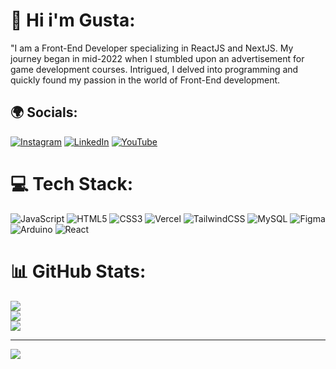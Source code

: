 # 🤘 Hi i'm Gusta:
"I am a Front-End Developer specializing in ReactJS and NextJS. My journey began in mid-2022 when I stumbled upon an advertisement for game development courses. Intrigued, I delved into programming and quickly found my passion in the world of Front-End development.


## 🌍 Socials:
[![Instagram](https://img.shields.io/badge/Instagram-%23E4405F.svg?logo=Instagram&logoColor=white)](https://instagram.com/GustaGabe) [![LinkedIn](https://img.shields.io/badge/LinkedIn-%230077B5.svg?logo=linkedin&logoColor=white)](https://linkedin.com/in/gustavo-gabriel-6ab171240) [![YouTube](https://img.shields.io/badge/YouTube-%23FF0000.svg?logo=YouTube&logoColor=white)](https://youtube.com/@gusta6695) 
# 💻 Tech Stack:
![JavaScript](https://img.shields.io/badge/javascript-%23323330.svg?style=for-the-badge&logo=javascript&logoColor=%23F7DF1E) ![HTML5](https://img.shields.io/badge/html5-%23E34F26.svg?style=for-the-badge&logo=html5&logoColor=white) ![CSS3](https://img.shields.io/badge/css3-%231572B6.svg?style=for-the-badge&logo=css3&logoColor=white) ![Vercel](https://img.shields.io/badge/vercel-%23000000.svg?style=for-the-badge&logo=vercel&logoColor=white) ![TailwindCSS](https://img.shields.io/badge/tailwindcss-%2338B2AC.svg?style=for-the-badge&logo=tailwind-css&logoColor=white) ![MySQL](https://img.shields.io/badge/mysql-%2300000f.svg?style=for-the-badge&logo=mysql&logoColor=white) ![Figma](https://img.shields.io/badge/figma-%23F24E1E.svg?style=for-the-badge&logo=figma&logoColor=white) ![Arduino](https://img.shields.io/badge/-Arduino-00979D?style=for-the-badge&logo=Arduino&logoColor=white) ![React](https://img.shields.io/badge/react-%2320232a.svg?style=for-the-badge&logo=react&logoColor=%2361DAFB)
# 📊 GitHub Stats:
![](https://github-readme-stats.vercel.app/api?username=GustaGabe&theme=dark&hide_border=false&include_all_commits=false&count_private=false)<br/>
![](https://github-readme-streak-stats.herokuapp.com/?user=GustaGabe&theme=dark&hide_border=false)<br/>
![](https://github-readme-stats.vercel.app/api/top-langs/?username=GustaGabe&theme=dark&hide_border=false&include_all_commits=false&count_private=false&layout=compact)

---
[![](https://visitcount.itsvg.in/api?id=GustaGabe&icon=2&color=0)](https://visitcount.itsvg.in)

